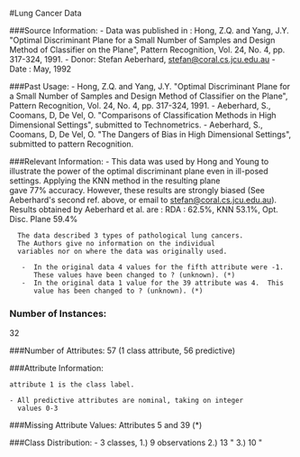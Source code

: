 
#Lung Cancer Data

###Source Information:
	- Data was published in : 
	  Hong, Z.Q. and Yang, J.Y. "Optimal Discriminant Plane for a Small
	  Number of Samples and Design Method of Classifier on the Plane",
	  Pattern Recognition, Vol. 24, No. 4, pp. 317-324, 1991.
	- Donor: Stefan Aeberhard, stefan@coral.cs.jcu.edu.au
	- Date : May, 1992

###Past Usage:
	- Hong, Z.Q. and Yang, J.Y. "Optimal Discriminant Plane for a Small
          Number of Samples and Design Method of Classifier on the Plane",
          Pattern Recognition, Vol. 24, No. 4, pp. 317-324, 1991.
	- Aeberhard, S., Coomans, D, De Vel, O. "Comparisons of 
	  Classification Methods in High Dimensional Settings", 
	  submitted to Technometrics.
	- Aeberhard, S., Coomans, D, De Vel, O. "The Dangers of 
	  Bias in High Dimensional Settings", submitted to
	  pattern Recognition.

###Relevant Information:
	- This data was used by Hong and Young to illustrate the 
	  power of the optimal discriminant plane even in ill-posed
	  settings. Applying the KNN method in the resulting plane	
	  gave 77% accuracy. However, these results are strongly
	  biased (See Aeberhard's second ref. above, or email to
	  stefan@coral.cs.jcu.edu.au). Results obtained by
	  Aeberhard et al. are : 
	  RDA : 62.5%, KNN 53.1%, Opt. Disc. Plane 59.4%

	  The data described 3 types of pathological lung cancers.
	  The Authors give no information on the individual
	  variables nor on where the data was originally used.

       -  In the original data 4 values for the fifth attribute were -1.
          These values have been changed to ? (unknown). (*)
       -  In the original data 1 value for the 39 attribute was 4.  This
          value has been changed to ? (unknown). (*)
    
	  
### Number of Instances:
  32

###Number of Attributes: 
  57 (1 class attribute, 56 predictive)

###Attribute Information:

	attribute 1 is the class label.
	
	- All predictive attributes are nominal, taking on integer 
	  values 0-3

###Missing Attribute Values: Attributes 5 and 39 (*)

###Class Distribution:
	- 3 classes, 
		1.)	9 observations
		2.)	13     "
		3.)	10     "

